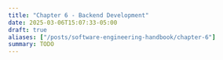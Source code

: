 ```yaml
---
title: "Chapter 6 - Backend Development"
date: 2025-03-06T15:07:33-05:00
draft: true
aliases: ["/posts/software-engineering-handbook/chapter-6"]
summary: TODO
---
```

